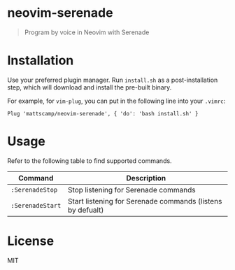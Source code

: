 # neovim-serenade
> Program by voice in Neovim with Serenade

# Installation
Use your preferred plugin manager. Run `install.sh` as a post-installation step, which will download and install the pre-built binary.

For example, for `vim-plug`, you can put in the following line into your `.vimrc`:
```vim
Plug 'mattscamp/neovim-serenade', { 'do': 'bash install.sh' }
```

# Usage
Refer to the following table to find supported commands.

| Command                    | Description                                               |
|----------------------------|-----------------------------------------------------------|
| `:SerenadeStop`            | Stop listening for Serenade commands                      |
| `:SerenadeStart`           | Start listening for Serenade commands (listens by defualt)|

# License
MIT
